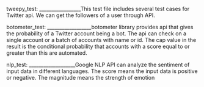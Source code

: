 

tweepy_test:
_________________This test file includes several test cases for Twitter api. We can get the followers of a user through API.




botometer_test:
__________________botometer library provides api that gives the probability of a Twitter account being a bot. The api can check on a single account or a batch of accounts with name or id. The cap value in the result is the conditional probability that accounts with a score equal to or greater than this are automated.



nlp_test:
___________________Google NLP API can analyze the sentiment of input data in different languages. The score means the input data is positive or negative. The magnitude means the strength of emotion
